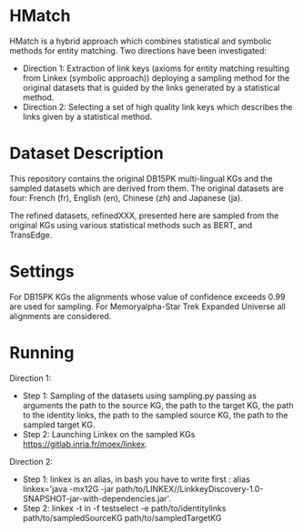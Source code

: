 # HMatch 

HMatch is a hybrid approach which combines statistical and symbolic methods for entity matching. Two directions have been investigated:
- Direction 1: Extraction of link keys (axioms for entity matching resulting from Linkex (symbolic approach)) deploying a sampling method for the original datasets that is guided by the links generated by a statistical method.
- Direction 2: Selecting a set of high quality link keys which describes the links given by a statistical method.

# Dataset Description

This repository contains the original DB15PK multi-lingual KGs and the sampled datasets which are derived from them.
The original datasets are four: French (fr), English (en), Chinese (zh) and Japanese (ja).

The refined datasets, refinedXXX, presented here are sampled from the original KGs using various statistical methods such as BERT, and TransEdge.

# Settings

For DB15PK KGs the alignments whose value of confidence exceeds 0.99 are used for sampling. 
For Memoryalpha-Star Trek Expanded Universe all alignments are considered.

# Running
Direction 1:

- Step 1: Sampling of the datasets using sampling.py passing as arguments the path to the source KG, the path to the target KG, the path to the identity links, the path to the sampled source KG, the path to the sampled target KG.
- Step 2: Launching Linkex on the sampled KGs https://gitlab.inria.fr/moex/linkex.
  
Direction 2:
- Step 1: linkex is an alias, in bash you have to write first : alias  linkex='java -mx12G -jar  path/to/LINKEX//LinkkeyDiscovery-1.0-SNAPSHOT-jar-with-dependencies.jar'.
- Step 2:   linkex  -t in -f testselect -e path/to/identitylinks path/to/sampledSourceKG path/to/sampledTargetKG
